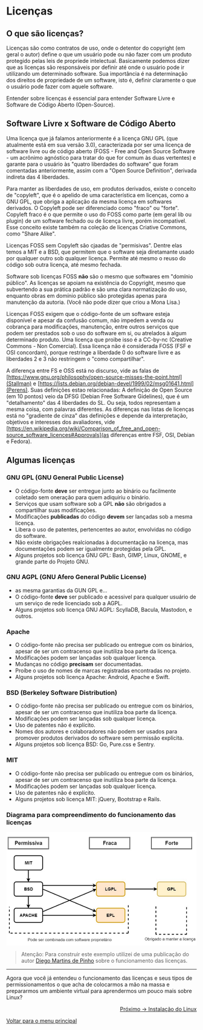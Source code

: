 # Licenças

## O que são licenças?

Licenças são como contratos de uso, onde o detentor do copyright (em geral o autor) define o que um usuário pode ou não fazer com um produto protegido pelas leis de propriede intelectual. Basicamente podemos dizer que as licenças são responsáveis por definir até onde o usuário pode ir utilizando um determinado software. Sua importância é na determinação dos direitos de propriedade de um software, isto é, definir claramente o que o usuário pode fazer com aquele software.

Entender sobre licenças é essencial para entender Software Livre e Software de Código Aberto (Open-Source).

## Software Livre x Software de Código Aberto

Uma licença que já falamos anteriormente é a licença GNU GPL (que atualmente está em sua versão 3.0), caracterizada por ser uma licença de software livre ou de código aberto (FOSS - Free and Open Source Software - um acrônimo agnóstico para tratar do que for comum às duas vertentes) e garante para o usuário às "quatro liberdades do software" que foram comentadas anteriormente, assim com a "Open Source Definition", derivada indireta das 4 liberdades.

Para manter as liberdades de uso, em produtos derivados, existe o conceito de "copyleft", que é o apelido de uma característica em licenças, como a GNU GPL, que obriga a aplicação da mesma licença em softwares derivados. O Copyleft pode ser diferenciado como "fraco" ou "forte". Copyleft fraco é o que permite o uso do FOSS como parte (em geral lib ou plugin) de um software fechado ou de licença livre, porém incompativel. Esse conceito existe também na coleção de licenças Criative Commons, como "Share Alike".

Licenças FOSS sem Copyleft são cjaadas de "permisivas". Dentre elas temos a MIT e a BSD, que permitem que o software seja diretamante usado por qualquer outro sob qualquer licença. Permite até mesmo o reuso do código sob outra licença, até mesmo fechada.

Software sob licenças FOSS **não** são o mesmo que softwares em "domínio público". As licenças se apoiam na existência do Copyright, mesmo que subvertendo a sua prática padrão e são uma clara normatização do uso, enquanto obras em domínio público são protegidas apenas para manutenção da autoria. (Você não pode dizer que criou a Mona Lisa.)

Licenças FOSS exigem que o código-fonte de um software esteja disponível e apesar da confusão comum, não impedem a venda ou cobrança para modificações, manutenção, entre outros serviços que podem ser prestados sob o uso do software em si, ou atrelados à algum determinado produto. Uma licença que proibe isso é a CC-by-nc (Creative Commons - Non Comercial). Essa licença não é considerada FOSS (FSF e OSI concordam), porque restringe a liberdade 0 do software livre e as liberdades 2 e 3 não restringem o "como compartilhar".

A diferença entre FS e OSS está no discurso, vide as falas de [https://www.gnu.org/philosophy/open-source-misses-the-point.html](Stallman) e [https://lists.debian.org/debian-devel/1999/02/msg01641.html](Perens). Suas definições estao relacionadas: A definição de Open Source (em 10 pontos) veio da DFSG (Debian Free Software Gidelines), que é um "detalhamento" das 4 liberdades do SL. Ou seja, todos representam a mesma coisa, com palavras diferentes. As diferenças nas listas de licenças está no "gradiente de cinza" das definições e depende da interpretação, objetivos e interesses dos avaliadores, vide [https://en.wikipedia.org/wiki/Comparison_of_free_and_open-source_software_licences#Approvals](as diferenças entre FSF, OSI, Debian e Fedora).

## Algumas licenças
### GNU GPL (GNU General Public License)
- O código-fonte **deve** ser entregue junto ao binário ou facilmente coletado sem oneração para quem adiquiriu o binário.
- Serviços que usam software sob a GPL **não** são obrigados a compartilhar suas modificações.
- Modificações **publicadas** do código **devem** ser lançadas sob a mesma licença.
- Libera o uso de patentes, pertencentes ao autor, envolvidas no código do software.
- Não existe obrigações realcionadas à documentação na licença, mas documentações podem ser igualmente protegidas pela GPL.
- Alguns projetos sob licença GNU GPL: Bash, GIMP, Linux, GNOME, e grande parte do Projeto GNU.

### GNU AGPL (GNU Afero General Public License)
- as mesma garantias da GUN GPL e...
- O código-fonte **deve** ser publicado e acessivel para qualquer usuário de um serviço de rede licenciado sob a AGPL.
- Alguns projetos sob licença GNU AGPL: ScyllaDB, Bacula, Mastodon, e outros.

### Apache
- O código-fonte não precisa ser publicado ou entregue com os binários, apesar de ser um contracenso que inutiliza boa parte da licença.
- Modificações podem ser lançadas sob qualquer licença.
- Mudanças no código **precisam** ser documentadas.
- Proíbe o uso de nomes de marcas registradas encontradas no projeto.
- Alguns projetos sob licença Apache: Android, Apache e Swift.

### BSD (Berkeley Software Distribution)
- O código-fonte não precisa ser publicado ou entregue com os binários, apesar de ser um contracenso que inutiliza boa parte da licença.
- Modificações podem ser lançadas sob qualquer licença.
- Uso de patentes não é explícito.
- Nomes dos autores e colaboradores não podem ser usados para promover produtos derivados do software sem permissão explícita.
- Alguns projetos sob licença BSD: Go, Pure.css e Sentry.

### MIT
- O código-fonte não precisa ser publicado ou entregue com os binários, apesar de ser um contracenso que inutiliza boa parte da licença.
- Modificações podem ser lançadas sob qualquer licença.
- Uso de patentes não é explícito.
- Alguns projetos sob licença MIT: jQuery, Bootstrap e Rails.

### Diagrama para compreendimento do funcionamento das licenças
<img align="center" src="../img/licencas.png" alt="Diagrama para compreendimento de funcionamento das licenças">

> Atenção: Para construir este exemplo utilizei de uma publicação do autor <a href="https://medium.com/code-prestige/como-funcionam-as-licen%C3%A7as-open-source-9ff1da677ccd">Diego Martins de Pinho</a> sobre o funcionamento das licenças.

---

Agora que você já entendeu o funcionamento das licenças e seus tipos de permissionamentos o que acha de colocarmos a mão na massa e prepararmos um ambiente virtual para aprendermos um pouco mais sobre Linux?

<p align="right">
  <a href="https://github.com/lanjoni/lpi4noobs/blob/main/content/intro/instalacao.md">Próximo -> Instalação do Linux</a>
</p>

<p align="left">
  <a href="https://github.com/lanjoni/lpi4noobs#roadmap">Voltar para o menu principal</a>
</p>
